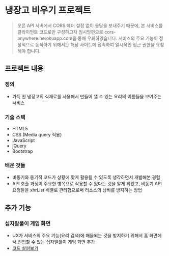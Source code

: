 # 냉장고 비우기 프로젝트
> 오픈 API 서버에서 CORS 헤더 설정 없이 응답을 보내주기 때문에, 본 서비스를 클라이언트 코드로만 구성하고자 임시방편으로 cors\-anywhere\.herokuapp\.com을 통해 우회하였습니다\. 서비스의 주요 기능이 정상적으로 동작하기 위해서는 해당 사이트에 접속하여 일시적인 접근 권한을 요청해야 합니다\.
## 프로젝트 내용
### 정의
- 가득 찬 냉장고의 식재료를 사용해서 만들어 낼 수 있는 요리의 이름들을 보여주는 서비스

### 기술 스택
- HTML5
- CSS \(Media query 적용\)
- JavaScript
- jQuery
- Bootstrap

### 배운 것들
- 비동기와 동기적 코드가 상황에 맞게 활용될 수 있도록 생각하면서 개발해본 경험
- API 호출 과정이 주요한 병목으로 작용할 수 있다는 것을 알게 되었고, 비동기 API 요청들을 xhrList 배열로 관리함으로써 리소스의 낭비를 방지하는 방법

## 추가 기능
### 십자말풀이 게임 화면
- UX가 서비스의 주요 기능\(요리 검색\)에 매몰되는 것을 방지하기 위해서 홈 화면에서 진입할 수 있는 십자말풀이 게임 화면 추가
- [코드 살펴보기](scripts/crossword.js)
